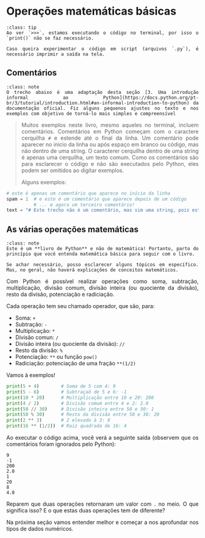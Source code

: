 # Operações matemáticas básicas

<div style="text-align: justify">

```{admonition} Lembrete
:class: tip
Ao ver `>>>`, estamos executando o código no terminal, por isso o `print()` não se faz necessário.

Caso queira experimentar o código em script (arquivos `.py`), é necessário imprimir a saída na tela.
```

## Comentários

```{admonition} Nota 
:class: note
O trecho abaixo é uma adaptação desta seção [3. Uma introdução informal ao Python](https://docs.python.org/pt-br/3/tutorial/introduction.html#an-informal-introduction-to-python) da documentação oficial. Fiz alguns pequenos ajustes no texto e nos exemplos com objetivo de torná-lo mais simples e compreensível
```

> Muitos exemplos neste livro, mesmo aqueles no terminal, incluem comentários. Comentários em Python começam com o caractere cerquilha `#` e estende até o final da linha. Um comentário pode aparecer no inicio da linha ou após espaço em branco ou código, mas não dentro de uma string. O caracterer cerquilha dentro de uma string é apenas uma cerquilha, um texto comum. Como os comentários são para esclarecer o código e não são executados pelo Python, eles podem ser omitidos ao digitar exemplos.
>
> 
> Alguns exemplos:
```python
# este é apenas um comentário que aparece no início da linha
spam = 1  # e este é um comentário que aparece depois de um código
          # ... e agora um terceiro comentário!
text = "# Este trecho não é um comentário, mas sim uma string, pois está entre aspas duplas, apesar de começar com cerquilha"
```

## As várias operações matemáticas

```{admonition} Nota 
:class: note
Este é um **livro de Python** e não de matemática! Portanto, parto do princípio que você entenda matemática básica para seguir com o livro.

Se achar necessário, posso esclarecer alguns tópicos em específico. Mas, no geral, não haverá explicações de conceitos matemáticos.
```

Com Python é possível realizar operações como soma, subtração, multiplicação, divisão comum, divisão inteira (ou quociente da divisão), resto da divisão, potenciação e radiciação.

Cada operação tem seu chamado operador, que são, para:
- Soma: `+`
- Subtração: `-`
- Multiplicação: `*`
- Divisão comun: `/`
- Divisão inteira (ou quociente da divisão): `//`
- Resto da divisão: `%`
- Potenciação: `**` ou função `pow()`
- Radiciação: potenciação de uma fração `**(1/2)`

Vamos à exemplos!

```python
print(5 + 4)        # Soma de 5 com 4: 9
print(5 - 6)        # Subtraçaõ de 5 e 6: -1
print(10 * 20)      # Multiplicação entre 10 e 20: 200
print(4 / 2)        # Divisão comum entre 4 e 2: 2.0
print(50 // 30)     # Divisão inteira entre 50 e 30: 1
print(50 % 30)      # Resto da divisão entre 50 e 30: 20
print(2 ** 3)       # 2 elevado à 3: 8
print(16 ** (1/2))  # Raiz quadrada de 16: 4
```

Ao executar o código acima, você verá a seguinte saída (observem que os comentários foram ignorados pelo Python):
```
9
-1
200
2.0
1
20
8
4.0
```

Reparem que duas operações retornaram um valor com `.` no meio. O que significa isso? E o que estas duas operações tem de diferente?

Na próxima seção vamos entender melhor e começar a nos aprofundar nos tipos de dados numéricos.

</div>
